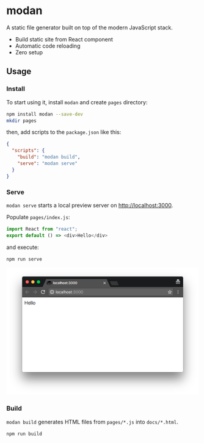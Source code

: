 # modan

A static file generator built on top of the modern JavaScript stack.

- Build static site from React component
- Automatic code reloading
- Zero setup

## Usage

### Install

To start using it, install `modan` and create `pages` directory:

```bash
npm install modan --save-dev
mkdir pages
```

then, add scripts to the `package.json` like this:

```json
{
  "scripts": {
    "build": "modan build",
    "serve": "modan serve"
  }
}
```

### Serve

`modan serve` starts a local preview server on [http://localhost:3000](http://localhost:3000).

Populate `pages/index.js`:

```javascript
import React from "react";
export default () => <div>Hello</div>
```

and execute:

```bash
npm run serve
```

![image](/images/screenshot-serve.png)

### Build

`modan build` generates HTML files from `pages/*.js` into `docs/*.html`.

```bash
npm run build
```
